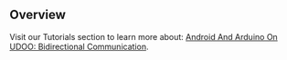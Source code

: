 ## Overview

Visit our Tutorials section to learn more about: [Android And Arduino On UDOO: Bidirectional Communication](/tutorial/android-arduino-udoo-bidirectional-communication/).